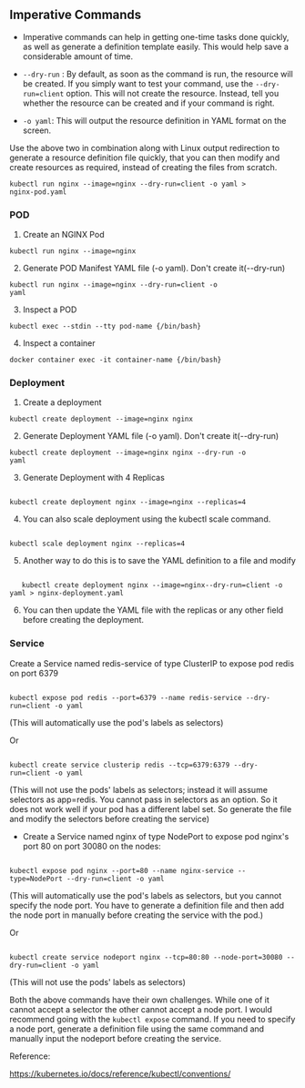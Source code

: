 ## Imperative Commands

- Imperative commands can help in getting one-time tasks done quickly, as well as generate a definition template easily. This would help save a considerable amount of time.

- <code>--dry-run</code> : By default, as soon as the command is run, the resource will be created. If you simply want to test your command, use the <code>--dry-run=client</code> option. This will not create the resource. Instead, tell you whether the resource can be created and if your command is right.

- <code>-o yaml</code>: This will output the resource definition in YAML format on the screen.

Use the above two in combination along with Linux output redirection to generate a resource definition file quickly, that you can then modify and create resources as required, instead of creating the files from scratch.

<code>kubectl run nginx --image=nginx --dry-run=client -o yaml > nginx-pod.yaml</code>

### POD

1. Create an NGINX Pod

<code>kubectl run nginx --image=nginx</code>

2. Generate POD Manifest YAML file (-o yaml). Don't create it(--dry-run)

<code>kubectl run nginx --image=nginx --dry-run=client -o yaml</code>

3. Inspect a POD

<code>kubectl exec --stdin --tty pod-name {/bin/bash}</code>

4. Inspect a container

<code>docker container exec -it container-name {/bin/bash}</code>

### Deployment

1. Create a deployment

<code>kubectl create deployment --image=nginx nginx</code>

2. Generate Deployment YAML file (-o yaml). Don't create it(--dry-run)

<code>kubectl create deployment --image=nginx nginx --dry-run -o yaml</code>

3. Generate Deployment with 4 Replicas

<code>
kubectl create deployment nginx --image=nginx --replicas=4
</code>

4. You can also scale deployment using the kubectl scale command.

<code>
kubectl scale deployment nginx --replicas=4
</code>

5. Another way to do this is to save the YAML definition to a file and modify

<code>
   kubectl create deployment nginx --image=nginx--dry-run=client -o yaml > nginx-deployment.yaml
</code>

6. You can then update the YAML file with the replicas or any other field before creating the deployment.

### Service

Create a Service named redis-service of type ClusterIP to expose pod redis on port 6379

<code>
kubectl expose pod redis --port=6379 --name redis-service --dry-run=client -o yaml
</code>

(This will automatically use the pod's labels as selectors)

Or

<code>
kubectl create service clusterip redis --tcp=6379:6379 --dry-run=client -o yaml 
</code>

(This will not use the pods' labels as selectors; instead it will assume selectors as app=redis. You cannot pass in selectors as an option. So it does not work well if your pod has a different label set. So generate the file and modify the selectors before creating the service)

- Create a Service named nginx of type NodePort to expose pod nginx's port 80 on port 30080 on the nodes:

<code>
kubectl expose pod nginx --port=80 --name nginx-service --type=NodePort --dry-run=client -o yaml
</code>

(This will automatically use the pod's labels as selectors, but you cannot specify the node port. You have to generate a definition file and then add the node port in manually before creating the service with the pod.)

Or

<code>
kubectl create service nodeport nginx --tcp=80:80 --node-port=30080 --dry-run=client -o yaml
</code>

(This will not use the pods' labels as selectors)

Both the above commands have their own challenges. While one of it cannot accept a selector the other cannot accept a node port. I would recommend going with the `kubectl expose` command. If you need to specify a node port, generate a definition file using the same command and manually input the nodeport before creating the service.

Reference:

https://kubernetes.io/docs/reference/kubectl/conventions/
